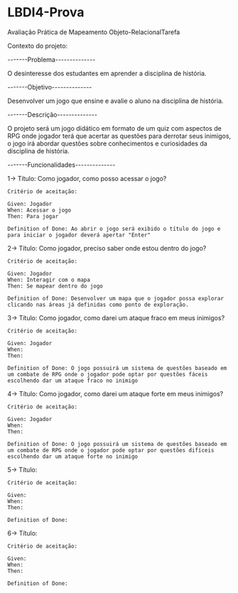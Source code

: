 # LBDI4-Prova
Avaliação Prática de Mapeamento Objeto-RelacionalTarefa

Contexto do projeto:

-------Problema--------------

O desinteresse dos estudantes em aprender a disciplina de história.

-------Objetivo--------------

Desenvolver um jogo que ensine e avalie o aluno na disciplina de história.

-------Descrição--------------

O projeto será um jogo didático em formato de um quiz com aspectos de RPG onde jogador terá que acertar as questões para derrotar seus inimigos, o jogo irá abordar questões sobre conhecimentos e curiosidades da disciplina de história.


-------Funcionalidades--------------

1-> Título: Como jogador, como posso acessar o jogo?

    Critério de aceitação: 
    
    Given: Jogador
    When: Acessar o jogo
    Then: Para jogar
    
    Definition of Done: Ao abrir o jogo será exibido o título do jogo e para iniciar o jogador deverá apertar "Enter"




2-> Título: Como jogador, preciso saber onde estou dentro do jogo?

    Critério de aceitação:
    
    Given: Jogador
    When: Interagir com o mapa
    Then: Se mapear dentro do jogo
    
    Definition of Done: Desenvolver um mapa que o jogador possa explorar clicando nas áreas já definidas como ponto de exploração.
    
3-> Título: Como jogador, como darei um ataque fraco em meus inimigos?
    
    Critério de aceitação:
    
    Given: Jogador
    When: 
    Then:  
    
    Definition of Done: O jogo possuirá um sistema de questões baseado em um combate de RPG onde o jogador pode optar por questões fáceis escolhendo dar um ataque fraco no inimigo


4-> Título: Como jogador, como darei um ataque forte em meus inimigos?
    
    Critério de aceitação:
    
    Given: Jogador
    When: 
    Then: 
    
    Definition of Done: O jogo possuirá um sistema de questões baseado em um combate de RPG onde o jogador pode optar por questões difíceis escolhendo dar um ataque forte no inimigo
    
5-> Título:
    
    Critério de aceitação:
    
    Given: 
    When: 
    Then: 
    
    Definition of Done:
    
6-> Título:
    
    Critério de aceitação:
    
    Given: 
    When: 
    Then: 
    
    Definition of Done:

